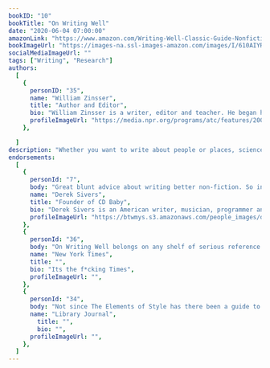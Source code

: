 ```yaml
---
bookID: "10"
bookTitle: "On Writing Well"
date: "2020-06-04 07:00:00"
amazonLink: "https://www.amazon.com/Writing-Well-Classic-Guide-Nonfiction/dp/0060891548"
bookImageUrl: "https://images-na.ssl-images-amazon.com/images/I/610AIYRtaDL.jpg"
socialMediaImageUrl: ""
tags: ["Writing", "Research"]
authors:
  [
    {
      personID: "35",
      name: "William Zinsser",
      title: "Author and Editor",
      bio: "William Zinsser is a writer, editor and teacher. He began his career on the New York Herald Tribune and has since written regularly for leading magazines. During the 1970s he was master of Branford College at Yale. His 17 books, ranging from baseball to music to American travel, include the influential Writing to Learn and Writing About Your Life. He teaches at the New School in New York.",
      profileImageUrl: "https://media.npr.org/programs/atc/features/2006/apr/zinsser200x225-0d30a5693827c0dad896365125a8f6cc9bc6b00a-s800-c85.jpg",
	},

  ]
description: "Whether you want to write about people or places, science and technology, business, sports, the arts or about yourself in the increasingly popular memoir genre, On Writing Well offers you fundamental priciples as well as the insights of a distinguished writer and teacher. With more than a million copies sold, this volume has stood the test of time and remains a valuable resource for writers and would-be writers."
endorsements:
  [
    {
      personId: "7",
      body: "Great blunt advice about writing better non-fiction. So inspiring.",
      name: "Derek Sivers",
	  title: "Founder of CD Baby",
	  bio: "Derek Sivers is an American writer, musician, programmer and entrepreneur best known for being the founder and former president of CD Baby, an online CD store for independent musicians.[1] A professional musician since 1987, Sivers started CD Baby by accident in 1997 when he was selling his own CD on his website, and friends asked if he could sell theirs, too. CD Baby went on to become the largest seller of independent music on the web, with over $100M in sales for over 150,000 musician clients.",
      profileImageUrl: "https://btwmys.s3.amazonaws.com/people_images/derek-sivers.jpg",
	},
	{
      personId: "36",
      body: "On Writing Well belongs on any shelf of serious reference works for writers.",
      name: "New York Times",
	  title: "",
	  bio: "Its the f*cking Times",
      profileImageUrl: "",
	},
	{
      personId: "34",
      body: "Not since The Elements of Style has there been a guide to writing as well presented and readable as this one. A love and respect for the language is evident on every page.",
      name: "Library Journal",
	    title: "",
	    bio: "",
      profileImageUrl: "",
	},
  ]
---
```

